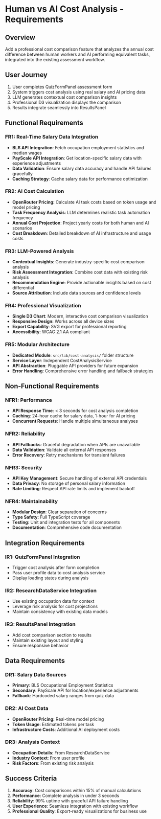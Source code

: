 # Human vs AI Cost Analysis - Requirements

## Overview
Add a professional cost comparison feature that analyzes the annual cost difference between human workers and AI performing equivalent tasks, integrated into the existing assessment workflow.

## User Journey
1. User completes QuizFormPanel assessment form
2. System triggers cost analysis using real salary and AI pricing data
3. LLM generates contextual cost comparison insights
4. Professional D3 visualization displays the comparison
5. Results integrate seamlessly into ResultsPanel

## Functional Requirements

### FR1: Real-Time Salary Data Integration
- **BLS API Integration**: Fetch occupation employment statistics and median wages
- **PayScale API Integration**: Get location-specific salary data with experience adjustments
- **Data Validation**: Ensure salary data accuracy and handle API failures gracefully
- **Caching Strategy**: Cache salary data for performance optimization

### FR2: AI Cost Calculation
- **OpenRouter Pricing**: Calculate AI task costs based on token usage and model pricing
- **Task Frequency Analysis**: LLM determines realistic task automation frequency
- **Annual Cost Projection**: Project yearly costs for both human and AI scenarios
- **Cost Breakdown**: Detailed breakdown of AI infrastructure and usage costs

### FR3: LLM-Powered Analysis
- **Contextual Insights**: Generate industry-specific cost comparison analysis
- **Risk Assessment Integration**: Combine cost data with existing risk analysis
- **Recommendation Engine**: Provide actionable insights based on cost differential
- **Source Attribution**: Include data sources and confidence levels

### FR4: Professional Visualization
- **Single D3 Chart**: Modern, interactive cost comparison visualization
- **Responsive Design**: Works across all device sizes
- **Export Capability**: SVG export for professional reporting
- **Accessibility**: WCAG 2.1 AA compliant

### FR5: Modular Architecture
- **Dedicated Module**: `src/lib/cost-analysis/` folder structure
- **Service Layer**: Independent CostAnalysisService
- **API Abstraction**: Pluggable API providers for future expansion
- **Error Handling**: Comprehensive error handling and fallback strategies

## Non-Functional Requirements

### NFR1: Performance
- **API Response Time**: < 3 seconds for cost analysis completion
- **Caching**: 24-hour cache for salary data, 1-hour for AI pricing
- **Concurrent Requests**: Handle multiple simultaneous analyses

### NFR2: Reliability
- **API Fallbacks**: Graceful degradation when APIs are unavailable
- **Data Validation**: Validate all external API responses
- **Error Recovery**: Retry mechanisms for transient failures

### NFR3: Security
- **API Key Management**: Secure handling of external API credentials
- **Data Privacy**: No storage of personal salary information
- **Rate Limiting**: Respect API rate limits and implement backoff

### NFR4: Maintainability
- **Modular Design**: Clear separation of concerns
- **Type Safety**: Full TypeScript coverage
- **Testing**: Unit and integration tests for all components
- **Documentation**: Comprehensive code documentation

## Integration Requirements

### IR1: QuizFormPanel Integration
- Trigger cost analysis after form completion
- Pass user profile data to cost analysis service
- Display loading states during analysis

### IR2: ResearchDataService Integration
- Use existing occupation data for context
- Leverage risk analysis for cost projections
- Maintain consistency with existing data models

### IR3: ResultsPanel Integration
- Add cost comparison section to results
- Maintain existing layout and styling
- Ensure responsive behavior

## Data Requirements

### DR1: Salary Data Sources
- **Primary**: BLS Occupational Employment Statistics
- **Secondary**: PayScale API for location/experience adjustments
- **Fallback**: Hardcoded salary ranges from quiz data

### DR2: AI Cost Data
- **OpenRouter Pricing**: Real-time model pricing
- **Token Usage**: Estimated tokens per task
- **Infrastructure Costs**: Additional AI deployment costs

### DR3: Analysis Context
- **Occupation Details**: From ResearchDataService
- **Industry Context**: From user profile
- **Risk Factors**: From existing risk analysis

## Success Criteria
1. **Accuracy**: Cost comparisons within 15% of manual calculations
2. **Performance**: Complete analysis in under 3 seconds
3. **Reliability**: 99% uptime with graceful API failure handling
4. **User Experience**: Seamless integration with existing workflow
5. **Professional Quality**: Export-ready visualizations for business use